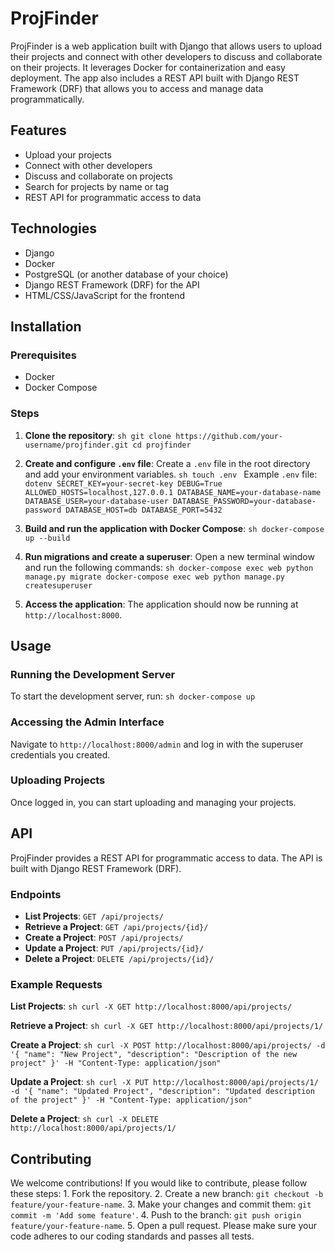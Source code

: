# ProjFinder

ProjFinder is a web application built with Django that allows users to upload their projects and connect with other developers to discuss and collaborate on their projects. It leverages Docker for containerization and easy deployment. The app also includes a REST API built with Django REST Framework (DRF) that allows you to access and manage data programmatically.

## Features

- Upload your projects
- Connect with other developers
- Discuss and collaborate on projects
- Search for projects by name or tag
- REST API for programmatic access to data

## Technologies

- Django
- Docker
- PostgreSQL (or another database of your choice)
- Django REST Framework (DRF) for the API
- HTML/CSS/JavaScript for the frontend

## Installation

### Prerequisites

- Docker
- Docker Compose

### Steps

1. **Clone the repository**: ```sh git clone https://github.com/your-username/projfinder.git cd projfinder ```

2. **Create and configure `.env` file**: Create a `.env` file in the root directory and add your environment variables. ```sh touch .env ``` Example `.env` file: ```dotenv SECRET_KEY=your-secret-key DEBUG=True ALLOWED_HOSTS=localhost,127.0.0.1 DATABASE_NAME=your-database-name DATABASE_USER=your-database-user DATABASE_PASSWORD=your-database-password DATABASE_HOST=db DATABASE_PORT=5432 ```

3. **Build and run the application with Docker Compose**: ```sh docker-compose up --build ```

4. **Run migrations and create a superuser**: Open a new terminal window and run the following commands: ```sh docker-compose exec web python manage.py migrate docker-compose exec web python manage.py createsuperuser ```

5. **Access the application**: The application should now be running at `http://localhost:8000`.

## Usage

### Running the Development Server

To start the development server, run: ```sh docker-compose up ```

### Accessing the Admin Interface

Navigate to `http://localhost:8000/admin` and log in with the superuser credentials you created.

### Uploading Projects

Once logged in, you can start uploading and managing your projects.

## API

ProjFinder provides a REST API for programmatic access to data. The API is built with Django REST Framework (DRF).

### Endpoints

- **List Projects**: `GET /api/projects/`
- **Retrieve a Project**: `GET /api/projects/{id}/`
- **Create a Project**: `POST /api/projects/`
- **Update a Project**: `PUT /api/projects/{id}/`
- **Delete a Project**: `DELETE /api/projects/{id}/`

### Example Requests

**List Projects**: ```sh curl -X GET http://localhost:8000/api/projects/ ```

**Retrieve a Project**: ```sh curl -X GET http://localhost:8000/api/projects/1/ ```

**Create a Project**: ```sh curl -X POST http://localhost:8000/api/projects/ -d '{ "name": "New Project", "description": "Description of the new project" }' -H "Content-Type: application/json" ```

**Update a Project**: ```sh curl -X PUT http://localhost:8000/api/projects/1/ -d '{ "name": "Updated Project", "description": "Updated description of the project" }' -H "Content-Type: application/json" ```

**Delete a Project**: ```sh curl -X DELETE http://localhost:8000/api/projects/1/ ```

## Contributing

We welcome contributions! If you would like to contribute, please follow these steps: 1. Fork the repository. 2. Create a new branch: `git checkout -b feature/your-feature-name`. 3. Make your changes and commit them: `git commit -m 'Add some feature'`. 4. Push to the branch: `git push origin feature/your-feature-name`. 5. Open a pull request. Please make sure your code adheres to our coding standards and passes all tests.


